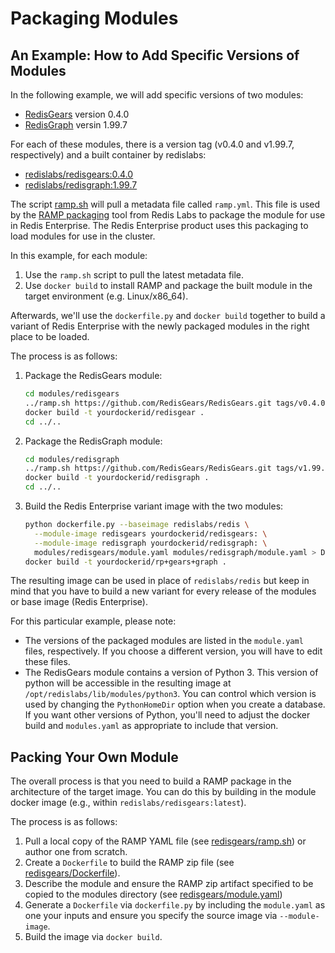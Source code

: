 # Packaging Modules

## An Example: How to Add Specific Versions of Modules

In the following example, we will add specific versions of two modules:

 * [RedisGears](https://github.com/RedisGears/RedisGears) version 0.4.0
 * [RedisGraph](https://github.com/RedisGraph/RedisGraph) versin 1.99.7

For each of these modules, there is a version tag (v0.4.0 and v1.99.7, respectively) and a built container by redislabs:
 * [redislabs/redisgears:0.4.0](https://hub.docker.com/layers/redislabs/redisgears/0.4.0/images/sha256-59dabf459cacf135b833e110396317df23b824ba1fa413a051def3ceb7604da8)
 * [redislabs/redisgraph:1.99.7](https://hub.docker.com/layers/redislabs/redisgraph/1.99.7/images/sha256-7b17e367d5aca8876ffcbfbb5becfa4c6ad37b2d48a06418d9e3f82e3a695761)

The script [ramp.sh](ramp.sh) will pull a metadata file called `ramp.yml`. This file is used by the [RAMP packaging](https://github.com/RedisLabs/RAMP) tool from Redis Labs to package the module for use in
Redis Enterprise. The Redis Enterprise product uses this packaging to load modules for use in the cluster.

In this example, for each module:

 1. Use the `ramp.sh` script to pull the latest metadata file.
 2. Use `docker build` to install RAMP and package the built module in the target environment (e.g. Linux/x86_64).

Afterwards, we'll use the `dockerfile.py` and `docker build` together to build a variant of Redis Enterprise with the newly packaged modules in the right place to be loaded.

The process is as follows:

 1. Package the RedisGears module:

    ```bash
    cd modules/redisgears
    ../ramp.sh https://github.com/RedisGears/RedisGears.git tags/v0.4.0
    docker build -t yourdockerid/redisgear .
    cd ../..
    ```
 1. Package the RedisGraph module:

    ```bash
    cd modules/redisgraph
    ../ramp.sh https://github.com/RedisGears/RedisGears.git tags/v1.99.7
    docker build -t yourdockerid/redisgraph .
    cd ../..
    ```
 1. Build the Redis Enterprise variant image with the two modules:

    ```bash
    python dockerfile.py --baseimage redislabs/redis \
      --module-image redisgears yourdockerid/redisgears: \
      --module-image redisgraph yourdockerid/redisgraph: \
      modules/redisgears/module.yaml modules/redisgraph/module.yaml > Dockerfile
    docker build -t yourdockerid/rp+gears+graph .
    ```

The resulting image can be used in place of `redislabs/redis` but keep in mind
that you have to build a new variant for every release of the modules or base
image (Redis Enterprise).

For this particular example, please note:

 * The versions of the packaged modules are listed in the `module.yaml` files,
   respectively. If you choose a different version, you will have to edit these
   files.
 * The RedisGears module contains a version of Python 3. This version of python
   will be accessible in the resulting image at `/opt/redislabs/lib/modules/python3`.
   You can control which version is used by changing the `PythonHomeDir` option
   when you create a database. If you want other versions of Python, you'll need
   to adjust the docker build and `modules.yaml` as appropriate to include that
   version.


## Packing Your Own Module

The overall process is that you need to build a RAMP package in the architecture
of the target image. You can do this by building in the module docker image
(e.g., within `redislabs/redisgears:latest`).

The process is as follows:

 1. Pull a local copy of the RAMP YAML file (see [redisgears/ramp.sh](redisgears/ramp.sh)) or author one from scratch.
 2. Create a `Dockerfile` to build the RAMP zip file (see [redisgears/Dockerfile](redisgears/Dockerfile)).
 3. Describe the module and ensure the RAMP zip artifact specified to be copied to the modules directory (see [redisgears/module.yaml](redisgears/module.yaml))
 4. Generate a `Dockerfile` via `dockerfile.py` by including the `module.yaml` as one your inputs and ensure you specify the source image via `--module-image`.
 5. Build the image via `docker build`.
